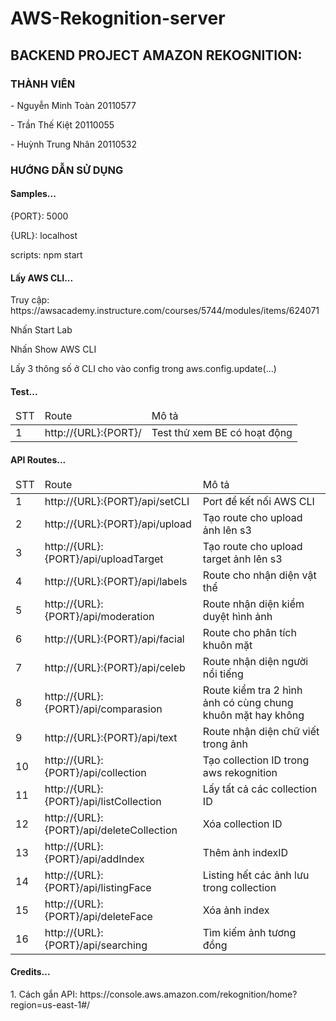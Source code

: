 # AWS-Rekognition-server
<h2>BACKEND PROJECT AMAZON REKOGNITION:</h2>
<h3>THÀNH VIÊN</h3>
<p>- Nguyễn Minh Toàn 20110577</p>
<p>- Trần Thế Kiệt 20110055</p>
<p>- Huỳnh Trung Nhân 20110532</p>
<h3>HƯỚNG DẪN SỬ DỤNG</h3>
<h4>Samples...</h4>
<p>{PORT}: 5000</p>
<p>{URL}: localhost</p>
<p>scripts: npm start</p>
<h4>Lấy AWS CLI...</h4>
<p>Truy cập: https://awsacademy.instructure.com/courses/5744/modules/items/624071</p>
<p>Nhấn Start Lab</p>
<p>Nhấn Show AWS CLI</p>
<p>Lấy 3 thông số ở CLI cho vào config trong aws.config.update(...)</p>
<h4>Test...</h4>
<table>
  <thead>
    <tr>
      <td>STT</td>
      <td>Route</td>
      <td>Mô tả</td>
    </tr>
  </thead>
  <tbody>
    <tr>
      <td>1</td>
      <td>http://{URL}:{PORT}/</td>
      <td>Test thử xem BE có hoạt động</td>
    </tr>
  </tbody>
</table>
<h4>API Routes...</h4>
<table>
  <thead>
    <tr>
      <td>STT</td>
      <td>Route</td>
      <td>Mô tả</td>
    </tr>
  </thead>
  <tbody>
    <tr>
      <td>1</td>
      <td>http://{URL}:{PORT}/api/setCLI</td>
      <td>Port để kết nối AWS CLI</td>
    </tr>
    <tr>
      <td>2</td>
      <td>http://{URL}:{PORT}/api/upload</td>
      <td>Tạo route cho upload ảnh lên s3</td>
    </tr>
    <tr>
      <td>3</td>
      <td>http://{URL}:{PORT}/api/uploadTarget</td>
      <td>Tạo route cho upload target ảnh lên s3</td>
    </tr>
    <tr>
      <td>4</td>
      <td>http://{URL}:{PORT}/api/labels</td>
      <td>Route cho nhận diện vật thể</td>
    </tr>
    <tr>
      <td>5</td>
      <td>http://{URL}:{PORT}/api/moderation</td>
      <td>Route nhận diện kiểm duyệt hình ảnh</td>
    </tr>
    <tr>
      <td>6</td>
      <td>http://{URL}:{PORT}/api/facial</td>
      <td>Route cho phân tích khuôn mặt</td>
    </tr>
    <tr>
      <td>7</td>
      <td>http://{URL}:{PORT}/api/celeb</td>
      <td>Route nhận diện người nổi tiếng</td>
    </tr>
    <tr>
      <td>8</td>
      <td>http://{URL}:{PORT}/api/comparasion</td>
      <td>Route kiểm tra 2 hình ảnh có cùng chung khuôn mặt hay không</td>
    </tr>
    <tr>
      <td>9</td>
      <td>http://{URL}:{PORT}/api/text</td>
      <td>Route nhận diện chữ viết trong ảnh</td>
    </tr>
    <tr>
      <td>10</td>
      <td>http://{URL}:{PORT}/api/collection</td>
      <td>Tạo collection ID trong aws rekognition</td>
    </tr>
    <tr>
      <td>11</td>
      <td>http://{URL}:{PORT}/api/listCollection</td>
      <td>Lấy tất cả các collection ID</td>
    </tr>
    <tr>
      <td>12</td>
      <td>http://{URL}:{PORT}/api/deleteCollection</td>
      <td>Xóa collection ID</td>
    </tr>
    <tr>
      <td>13</td>
      <td>http://{URL}:{PORT}/api/addIndex</td>
      <td>Thêm ảnh indexID</td>
    </tr>
    <tr>
      <td>14</td>
      <td>http://{URL}:{PORT}/api/listingFace</td>
      <td>Listing hết các ảnh lưu trong collection</td>
    </tr>
    <tr>
      <td>15</td>
      <td>http://{URL}:{PORT}/api/deleteFace</td>
      <td>Xóa ảnh index</td>
    </tr>
    <tr>
      <td>16</td>
      <td>http://{URL}:{PORT}/api/searching</td>
      <td>Tìm kiếm ảnh tương đồng</td>
    </tr>
  </tbody>
</table>
<h4>Credits...</h4>
<p>1. Cách gắn API: https://console.aws.amazon.com/rekognition/home?region=us-east-1#/</p>
